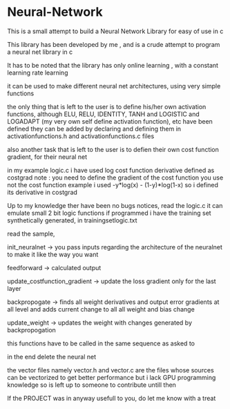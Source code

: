 # Neural-Network
This is a small attempt to build a Neural Network Library for easy of use in c

This library has been developed by me , and is a crude attempt to program a neural net library in c

It has to be noted that the library has only online learning , with a constant learning rate learning


it can be used to make different neural net architectures, using very simple functions



the only thing that is left to the user is to define his/her own activation functions, although ELU, RELU, IDENTITY, TANH and LOGISTIC and LOGADAPT (my very own self define activation function), etc have been defined they can be added by declaring and defining them in activationfunctions.h and activationfunctions.c files

also another task that is left to the user is to defien their own cost function gradient, for their neural net

in my example logic.c i have used log cost function derivative defined as costgrad
 note : you need to define the gradient of the cost function you use not the cost function
 example i used  -y*log(x) - (1-y)*log(1-x) 
 so i defined its derivative in costgrad

Up to my knowledge ther have been no bugs notices, read the logic.c it can emulate small 2 bit logic functions if programmed
i have the training set synthetically generated, in trainingsetlogic.txt

read the sample, 

init_neuralnet -> you pass inputs regarding the architecture of the neuralnet to make it like the way you want

feedforward -> calculated output

update_costfunction_gradient -> update the loss gradient only for the last layer

backpropogate -> finds all weight derivatives and output error gradients at all level and adds current change to all all weight and bias change

update_weight -> updates the weight with changes generated by backpropogation

this functions have to be called in the same sequence as asked to

in the end delete the neural net



 the vector files namely vector.h and vector.c are the files whose sources can be vectorized to get better performance
 but i lack GPU programming knowledge so is left up to someone to contribute untill then
 
 If the PROJECT was in anyway usefull to you, do let me know with a treat

